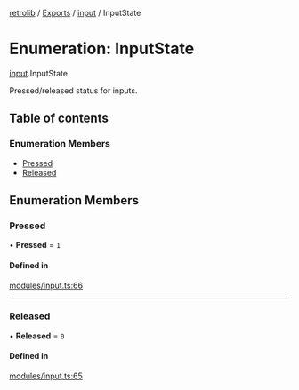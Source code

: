 [retrolib](../README.md) / [Exports](../modules.md) / [input](../modules/input.md) / InputState

# Enumeration: InputState

[input](../modules/input.md).InputState

Pressed/released status for inputs.

## Table of contents

### Enumeration Members

- [Pressed](input.InputState.md#pressed)
- [Released](input.InputState.md#released)

## Enumeration Members

### Pressed

• **Pressed** = ``1``

#### Defined in

[modules/input.ts:66](https://github.com/philbgarner/retrolib/blob/dcec759/src/modules/input.ts#L66)

___

### Released

• **Released** = ``0``

#### Defined in

[modules/input.ts:65](https://github.com/philbgarner/retrolib/blob/dcec759/src/modules/input.ts#L65)
